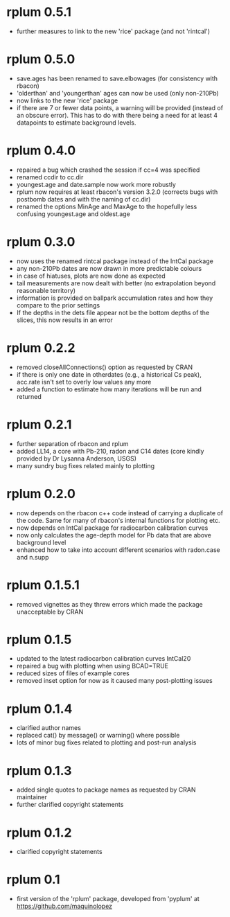 # rplum 0.5.1
* further measures to link to the new 'rice' package (and not 'rintcal')

# rplum 0.5.0
* save.ages has been renamed to save.elbowages (for consistency with rbacon)
* 'olderthan' and 'youngerthan' ages can now be used (only non-210Pb)
* now links to the new 'rice' package
* if there are 7 or fewer data points, a warning will be provided (instead of an obscure error). This has to do with there being a need for at least 4 datapoints to estimate background levels.

# rplum 0.4.0
* repaired a bug which crashed the session if cc=4 was specified
* renamed ccdir to cc.dir
* youngest.age and date.sample now work more robustly
* rplum now requires at least rbacon's version 3.2.0 (corrects bugs with postbomb dates and with the naming of cc.dir)
* renamed the options MinAge and MaxAge to the hopefully less confusing youngest.age and oldest.age

# rplum 0.3.0
* now uses the renamed rintcal package instead of the IntCal package
* any non-210Pb dates are now drawn in more predictable colours
* in case of hiatuses, plots are now done as expected
* tail measurements are now dealt with better (no extrapolation beyond reasonable territory)
* information is provided on ballpark accumulation rates and how they compare to the prior settings
* If the depths in the dets file appear not be the bottom depths of the slices, this now results in an error

# rplum 0.2.2
* removed closeAllConnections() option as requested by CRAN
* if there is only one date in otherdates (e.g., a historical Cs peak), acc.rate isn't set to overly low values any more
* added a function to estimate how many iterations will be run and returned

# rplum 0.2.1
* further separation of rbacon and rplum
* added LL14, a core with Pb-210, radon and C14 dates (core kindly provided by Dr Lysanna Anderson, USGS)
* many sundry bug fixes related mainly to plotting

# rplum 0.2.0
* now depends on the rbacon c++ code instead of carrying a duplicate of the code. Same for many of rbacon's internal functions for plotting etc.
* now depends on IntCal package for radiocarbon calibration curves
* now only calculates the age-depth model for Pb data that are above background level
* enhanced how to take into account different scenarios with radon.case and n.supp

# rplum 0.1.5.1
* removed vignettes as they threw errors which made the package unacceptable by CRAN

# rplum 0.1.5
* updated to the latest radiocarbon calibration curves IntCal20
* repaired a bug with plotting when using BCAD=TRUE
* reduced sizes of files of example cores
* removed inset option for now as it caused many post-plotting issues

# rplum 0.1.4
* clarified author names
* replaced cat() by message() or warning() where possible
* lots of minor bug fixes related to plotting and post-run analysis

# rplum 0.1.3
* added single quotes to package names as requested by CRAN maintainer
* further clarified copyright statements

# rplum 0.1.2
* clarified copyright statements

# rplum 0.1
* first version of the 'rplum' package, developed from 'pyplum' at https://github.com/maquinolopez
